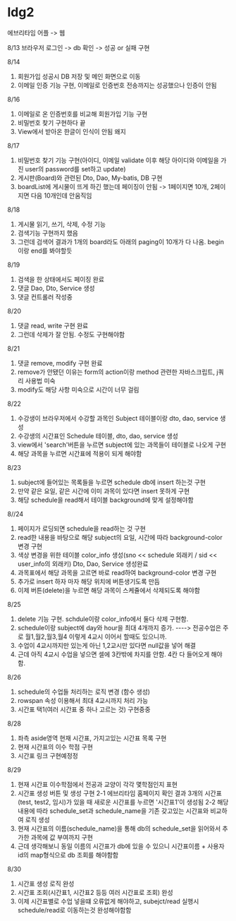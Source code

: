 # ldg2
에브리타임 어플 -> 웹

8/13 브라우저 로그인 -> db 확인 -> 성공 or 실패 구현

8/14
1. 회원가입 성공시 DB 저장 및 메인 화면으로 이동
2. 이메일 인증 기능 구현, 이메일로 인증번호 전송까지는 성공했으나 인증이 안됨

8/16
1. 이메일로 온 인증번호를 비교해 회원가입 기능 구현
2. 비밀번호 찾기 구현하다 끝
3. View에서 받아온 한글이 인식이 안됨 왜지

8/17
1. 비밀번호 찾기 기능 구현(아이디, 이메일 validate 이후 해당 아이디와 이메일을 가진 user의 password를 set하고 update)
2. 게시판(Board)와 관련된 Dto, Dao, My-batis, DB 구현
3. boardList에 게시물이 뜨게 하긴 했는데 페이징이 안됨 -> 1페이지면 10개, 2페이지면 다음 10개인데 안움직임


8/18
1. 게시물 읽기, 쓰기, 삭제, 수정 기능
2. 검색기능 구현까지 했음
3. 그런데 검색어 결과가 1개의 board라도 아래의 paging이 10개가 다 나옴. begin이랑 end를 봐야할듯

8/19
1. 검색을 한 상태에서도 페이징 완료
2. 댓글 Dao, Dto, Service 생성
3. 댓글 컨트롤러 작성중

8/20
1. 댓글 read, write 구현 완료
2. 그런데 삭제가 잘 안됨. 수정도 구현해야함

8/21
1. 댓글 remove, modify 구현 완료
2. remove가 안됐던 이유는 form의 action이랑 method 관련한 자바스크립트, j쿼리 사용법 미숙
3. modify도 해당 사항 미숙으로 시간이 너무 걸림

8/22
1. 수강생이 브라우저에서 수강할 과목인 Subject 테이블이랑 dto, dao, service 생성
2. 수강생의 시간표인 Schedule 테이블, dto, dao, service 생성
3. view에서 'search'버튼을 누르면 subject에 있는 과목들이 테이블로 나오게 구현
4. 해당 과목을 누르면 시간표에 적용이 되게 해야함

8/23
1. subject에 들어있는 목록들을 누르면 schedule db에 insert 하는것 구현
2. 만약 같은 요일, 같은 시간에 이미 과목이 있다면 insert 못하게 구현
3. 해당 schedule을 read해서 테이블 background에 맞게 설정해야함

8//24
1. 페이지가 로딩되면 schedule을 read하는 것 구현
2. read한 내용을 바탕으로 해당 subject의 요일, 시간에 따라 background-color 변경 구현
3. 색상 변경을 위한 테이블 color_info 생성(sno << schedule 외래키 / sid << user_info의 외래키) Dto, Dao, Service 생성완료
4. 과목표에서 해당 과목을 고르면 바로 read하여 background-color 변경 구현
5. 추가로 insert 하자 마자 해당 위치에 버튼생기도록 만듬
6. 이제 버튼(delete)을 누르면 해당 과목이 스케쥴에서 삭제되도록 해야함

8/25
1. delete 기능 구현. schdule이랑 color_info에서 둘다 삭제 구현함.
2. schedule이랑 subject에 day와 hour을 최대 4개까지 증가. ----> 전공수업은 주로 월1,월2,월3,월4 이렇게 4교시 이어서 할때도 있으니까.
3. 수업이 4교시까지만 있는게 아닌 1,2교시만 있다면 null값을 넣어 해결
4. 근데 아직 4교시 수업을 넣으면 셀에 3칸밖에 차지를 안함. 4칸 다 들어오게 해야함.

8/26
1. schedule의 수업들 처리하는 로직 변경 (함수 생성)
2. rowspan 속성 이용해서 최대 4교시까지 처리 가능
3. 시간표 택1(여러 시간표 중 하나 고르는 것) 구현중중

8/28
1. 좌측 aside영역 현재 시간표, 가지고있는 시간표 목록 구현
2. 현재 시간표의 이수 학점 구현
3. 시간표 링크 구현예정정

8/29
1. 현재 시간표 이수학점에서 전공과 교양이 각각 몇학점인지 표현
2. 시간표 생성 버튼 및 생성 구현
2-1 에브리타임 홈페이지 확인 결과 3개의 시간표(test, test2, 임시)가 있을 때 새로운 시간표를 누르면 '시간표1'이 생성됨
2-2 해당 내용에 따라 schedule_set과 schedule_name을 기존 갖고있는 시간표와 비교하여 로직 생성
3. 현재 시간표의 이름(schedule_name)을 통해 db의 schedule_set을 읽어와서 추가한 과목에 값 부여까지 구현
4. 근데 생각해보니 동일 이름의 시간표가 db에 있을 수 있으니 시간표이름 + 사용자id의 map형식으로 db 조회를 해야함함

8/30
1. 시간표 생성 로직 완성
2. 시간표 조회(시간표1, 시간표2 등등 여러 시간표로 조회) 완성
3. 이제 시간표별로 수업 넣을떄 오류없게 해야하고, subejct/read 실행시 schedule/read로 이동하는것 완성해야함함
